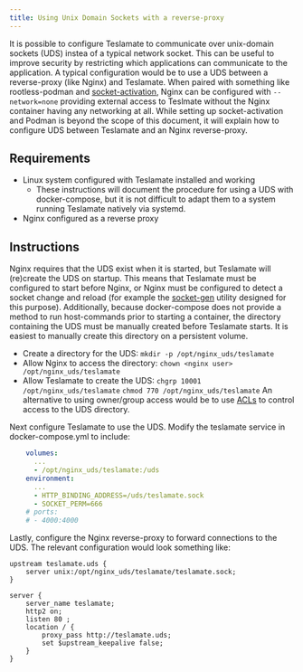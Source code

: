 ```yaml
---
title: Using Unix Domain Sockets with a reverse-proxy
---
```


It is possible to configure Teslamate to communicate over unix-domain sockets (UDS) instea of a typical network socket.
This can be useful to improve security by restricting which applications can communicate to the application.
A typical configuration would be to use a UDS between a reverse-proxy (like Nginx) and Teslamate.
When paired with something like rootless-podman and [socket-activation](https://github.com/containers/podman/blob/main/docs/tutorials/socket_activation.md), Nginx can be configured with `--network=none` providing external access to Teslmate without the Nginx container having any networking at all. While setting up socket-activation and Podman is beyond the scope of this document, it will explain how to configure UDS between Teslamate and an Nginx reverse-proxy.

## Requirements

- Linux system configured with Teslamate installed and working
  - These instructions will document the procedure for using a UDS with docker-compose, but it is not difficult to adapt them to a system running Teslamate natively via systemd.
- Nginx configured as a reverse proxy

## Instructions

Nginx requires that the UDS exist when it is started, but Teslamate will (re)create the UDS on startup.
This means that Teslamate must be configured to start before Nginx, or Nginx must be configured to detect a socket change and reload (for example the [socket-gen](https://github.com/PhracturedBlue/socket-gen) utility designed for this purpose).
Additionally, because docker-compose does not provide a method to run host-commands prior to starting a container, the directory containing the UDS must be manually created before Teslamate starts. It is easiest to manually create this directory on a persistent volume.

- Create a directory for the UDS:
  `mkdir -p /opt/nginx_uds/teslamate`
- Allow Nginx to access the directory:
  `chown <nginx user> /opt/nginx_uds/teslamate`
- Allow Teslamate to create the UDS:
  `chgrp 10001 /opt/nginx_uds/teslamate`
  `chmod 770 /opt/nginx_uds/teslamate`
  An alternative to using owner/group access would be to use [ACLs](https://wiki.debian.org/Permissions#Access_Control_Lists_in_Linux) to control access to the UDS directory.

Next configure Teslamate to use the UDS. Modify the teslamate service in docker-compose.yml to include:

```yml
    volumes:
      ...
      - /opt/nginx_uds/teslamate:/uds
    environment:
      ...
      - HTTP_BINDING_ADDRESS=/uds/teslamate.sock
      - SOCKET_PERM=666
    # ports:
    # - 4000:4000
```

Lastly, configure the Nginx reverse-proxy to forward connections to the UDS. The relevant configuration would look something like:

```console
upstream teslamate.uds {
    server unix:/opt/nginx_uds/teslamate/teslamate.sock;
}

server {
    server_name teslamate;
    http2 on;
    listen 80 ;
    location / {
        proxy_pass http://teslamate.uds;
        set $upstream_keepalive false;
    }
}
```
